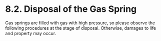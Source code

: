 ﻿# 8.2. Disposal of the Gas Spring

Gas springs are filled with gas with high pressure, so please observe the following procedures at the stage of disposal. Otherwise, damages to life and property may occur.
